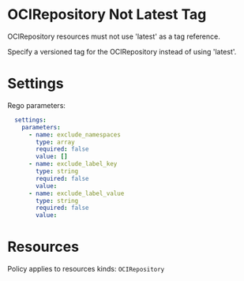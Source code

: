 # OCIRepository Not Latest Tag

OCIRepository resources must not use 'latest' as a tag reference.

Specify a versioned tag for the OCIRepository instead of using 'latest'.

# Settings

Rego parameters:
```yaml
  settings:
    parameters:
      - name: exclude_namespaces
        type: array
        required: false
        value: []
      - name: exclude_label_key
        type: string
        required: false
        value:
      - name: exclude_label_value
        type: string
        required: false
        value:
```

# Resources
Policy applies to resources kinds:
`OCIRepository`
